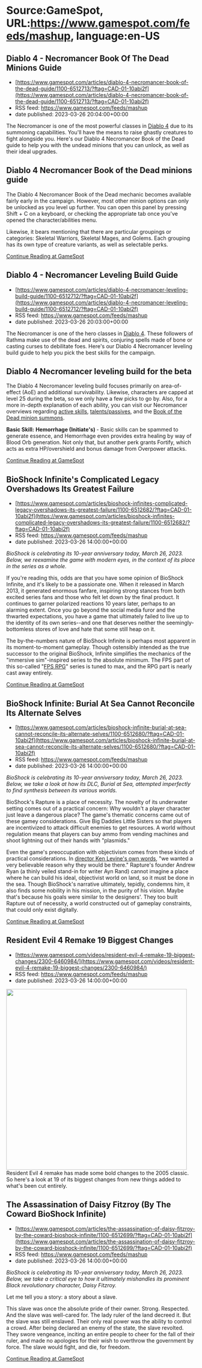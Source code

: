 # Source:GameSpot, URL:https://www.gamespot.com/feeds/mashup, language:en-US

## Diablo 4 - Necromancer Book Of The Dead Minions Guide
 - [https://www.gamespot.com/articles/diablo-4-necromancer-book-of-the-dead-guide/1100-6512713/?ftag=CAD-01-10abi2f](https://www.gamespot.com/articles/diablo-4-necromancer-book-of-the-dead-guide/1100-6512713/?ftag=CAD-01-10abi2f)
 - RSS feed: https://www.gamespot.com/feeds/mashup
 - date published: 2023-03-26 20:04:00+00:00

<p>The Necromancer is one of the most powerful classes in <a href="https://www.gamespot.com/games/diablo-iv/">Diablo 4</a> due to its summoning capabilities. You'll have the means to raise ghastly creatures to fight alongside you. Here's our Diablo 4 Necromancer Book of the Dead guide to help you with the undead minions that you can unlock, as well as their ideal upgrades.</p><h2>Diablo 4 Necromancer Book of the Dead minions guide</h2><p>The Diablo 4 Necromancer Book of the Dead mechanic becomes available fairly early in the campaign. However, most other minion options can only be unlocked as you level up further. You can open this panel by pressing Shift + C on a keyboard, or checking the appropriate tab once you've opened the character/abilities menu.</p><p>Likewise, it bears mentioning that there are particular groupings or categories: Skeletal Warriors, Skeletal Mages, and Golems. Each grouping has its own type of creature variants, as well as selectable perks.</p><a href="https://www.gamespot.com/articles/diablo-4-necromancer-book-of-the-dead-guide/1100-6512713/?ftag=CAD-01-10abi2f/">Continue Reading at GameSpot</a>

## Diablo 4 - Necromancer Leveling Build Guide
 - [https://www.gamespot.com/articles/diablo-4-necromancer-leveling-build-guide/1100-6512712/?ftag=CAD-01-10abi2f](https://www.gamespot.com/articles/diablo-4-necromancer-leveling-build-guide/1100-6512712/?ftag=CAD-01-10abi2f)
 - RSS feed: https://www.gamespot.com/feeds/mashup
 - date published: 2023-03-26 20:03:00+00:00

<p>The Necromancer is one of the hero classes in <a href="https://www.gamespot.com/games/diablo-iv/">Diablo 4</a>. These followers of Rathma make use of the dead and spirits, conjuring spells made of bone or casting curses to debilitate foes. Here's our Diablo 4 Necromancer leveling build guide to help you pick the best skills for the campaign.</p><h2>Diablo 4 Necromancer leveling build for the beta</h2><p>The Diablo 4 Necromancer leveling build focuses primarily on area-of-effect (AoE) and additional survivability. Likewise, characters are capped at level 25 during the beta, so we only have a few picks to go by. Also, for a more in-depth explanation of each ability, you can visit our Necromancer overviews regarding <a href="https://www.gamespot.com/articles/diablo-4-necromancer-skills-guide-overview/1100-6512706/">active skills</a>, <a href="https://www.gamespot.com/articles/diablo-4-necromancer-talents-guide-overview/1100-6512708/">talents/passives</a>, and the <a href="https://www.gamespot.com/articles/diablo-4-necromancer-book-of-the-dead-guide/1100-6512713/">Book of the Dead minion summons</a>.</p><p><strong>Basic Skill:</strong> <strong>Hemorrhage (Initiate's) </strong>- Basic skills can be spammed to generate essence, and Hemorrhage even provides extra healing by way of Blood Orb generation. Not only that, but another perk grants Fortify, which acts as extra HP/overshield and bonus damage from Overpower attacks.</p><a href="https://www.gamespot.com/articles/diablo-4-necromancer-leveling-build-guide/1100-6512712/?ftag=CAD-01-10abi2f/">Continue Reading at GameSpot</a>

## BioShock Infinite's Complicated Legacy Overshadows Its Greatest Failure
 - [https://www.gamespot.com/articles/bioshock-infinites-complicated-legacy-overshadows-its-greatest-failure/1100-6512682/?ftag=CAD-01-10abi2f](https://www.gamespot.com/articles/bioshock-infinites-complicated-legacy-overshadows-its-greatest-failure/1100-6512682/?ftag=CAD-01-10abi2f)
 - RSS feed: https://www.gamespot.com/feeds/mashup
 - date published: 2023-03-26 14:00:00+00:00

<p><em>BioShock is celebrating its 10-year anniversary today, March 26, 2023. Below, we reexamine the game with modern eyes, in the context of its place in the series as a whole.</em></p><p dir="ltr">If you're reading this, odds are that you have some opinion of BioShock Infinite, and it's likely to be a passionate one. When it released in March 2013, it generated enormous fanfare, inspiring strong stances from both excited series fans and those who felt let down by the final product. It continues to garner polarized reactions 10 years later, perhaps to an alarming extent. Once you go beyond the social media furor and the thwarted expectations, you have a game that ultimately failed to live up to the identity of its own series--and one that deserves neither the seemingly-bottomless stores of love and hate that some still heap on it.</p><p dir="ltr">The by-the-numbers nature of BioShock Infinite is perhaps most apparent in its moment-to-moment gameplay. Though ostensibly intended as the true successor to the original BioShock, Infinite simplifies the mechanics of the "immersive sim"-inspired series to the absolute minimum. The FPS part of this so-called "<a href="https://www.ign.com/articles/2006/09/16/bioshock-ken-levine-talks-first-person-shooters">FPS RPG</a>" series is tuned to max, and the RPG part is nearly cast away entirely.</p><a href="https://www.gamespot.com/articles/bioshock-infinites-complicated-legacy-overshadows-its-greatest-failure/1100-6512682/?ftag=CAD-01-10abi2f/">Continue Reading at GameSpot</a>

## BioShock Infinite: Burial At Sea Cannot Reconcile Its Alternate Selves
 - [https://www.gamespot.com/articles/bioshock-infinite-burial-at-sea-cannot-reconcile-its-alternate-selves/1100-6512680/?ftag=CAD-01-10abi2f](https://www.gamespot.com/articles/bioshock-infinite-burial-at-sea-cannot-reconcile-its-alternate-selves/1100-6512680/?ftag=CAD-01-10abi2f)
 - RSS feed: https://www.gamespot.com/feeds/mashup
 - date published: 2023-03-26 14:00:00+00:00

<p><em>BioShock is celebrating its 10-year anniversary today, March 26, 2023. Below, we take a look at how its DLC, Burial at Sea, attempted imperfectly to find synthesis between its various worlds.</em></p><p dir="ltr">BioShock's Rapture is a place of necessity. The novelty of its underwater setting comes out of a practical concern: Why wouldn't a player character just leave a dangerous place? The game's thematic concerns came out of these gamey considerations. Give Big Daddies Little Sisters so that players are incentivized to attack difficult enemies to get resources. A world without regulation means that players can buy ammo from vending machines and shoot lightning out of their hands with "plasmids."</p><p dir="ltr">Even the game's preoccupation with objectivism comes from these kinds of practical considerations. In <a href="https://www.youtube.com/watch?v=hA2bFztt1KI">director Ken Levine's own words</a>, "we wanted a very believable reason why they would be there." Rapture's founder Andrew Ryan (a thinly veiled stand-in for writer Ayn Rand) cannot imagine a place where he can build his ideal, objectivist world on land, so it must be done in the sea. Though BioShock's narrative ultimately, tepidly, condemns him, it also finds some nobility in his mission, in the purity of his vision. Maybe that's because his goals were similar to the designers'. They too built Rapture out of necessity, a world constructed out of gameplay constraints, that could only exist digitally.</p><a href="https://www.gamespot.com/articles/bioshock-infinite-burial-at-sea-cannot-reconcile-its-alternate-selves/1100-6512680/?ftag=CAD-01-10abi2f/">Continue Reading at GameSpot</a>

## Resident Evil 4 Remake 19 Biggest Changes
 - [https://www.gamespot.com/videos/resident-evil-4-remake-19-biggest-changes/2300-6460984/](https://www.gamespot.com/videos/resident-evil-4-remake-19-biggest-changes/2300-6460984/)
 - RSS feed: https://www.gamespot.com/feeds/mashup
 - date published: 2023-03-26 14:00:00+00:00

<img height="480" src="https://www.gamespot.com/a/uploads/square_medium/1352/13527689/4116587-re4_site%281%29.jpg" width="480" /> Resident Evil 4 remake has made some bold changes to the 2005 classic. So here's a look at 19 of its biggest changes from new things added to what's been cut entirely.

## The Assassination of Daisy Fitzroy (By The Coward BioShock Infinite)
 - [https://www.gamespot.com/articles/the-assassination-of-daisy-fitzroy-by-the-coward-bioshock-infinite/1100-6512699/?ftag=CAD-01-10abi2f](https://www.gamespot.com/articles/the-assassination-of-daisy-fitzroy-by-the-coward-bioshock-infinite/1100-6512699/?ftag=CAD-01-10abi2f)
 - RSS feed: https://www.gamespot.com/feeds/mashup
 - date published: 2023-03-26 14:00:00+00:00

<p><em>BioShock is celebrating its 10-year anniversary today, March 26, 2023. Below, we take a critical eye to how it ultimately mishandles its prominent Black revolutionary character, Daisy Fitzroy.<br /></em></p><p dir="ltr">Let me tell you a story: a story about a slave.</p><p dir="ltr">This slave was once the absolute pride of their owner. Strong. Respected. And the slave was well-cared for. The lady ruler of the land decreed it. But the slave was still enslaved. Their only real power was the ability to control a crowd. After being declared an enemy of the state, the slave revolted. They swore vengeance, inciting an entire people to cheer for the fall of their ruler, and made no apologies for their wish to overthrow the government by force. The slave would fight, and die, for freedom.</p><a href="https://www.gamespot.com/articles/the-assassination-of-daisy-fitzroy-by-the-coward-bioshock-infinite/1100-6512699/?ftag=CAD-01-10abi2f/">Continue Reading at GameSpot</a>

